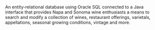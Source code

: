 An entity-relational database using Oracle SQL connected to a Java interface that provides Napa and Sonoma wine enthusiasts a means to search and modify a collection of wines, restaurant offerings, varietals, appellations, seasonal growing conditions, vintage and more. 
